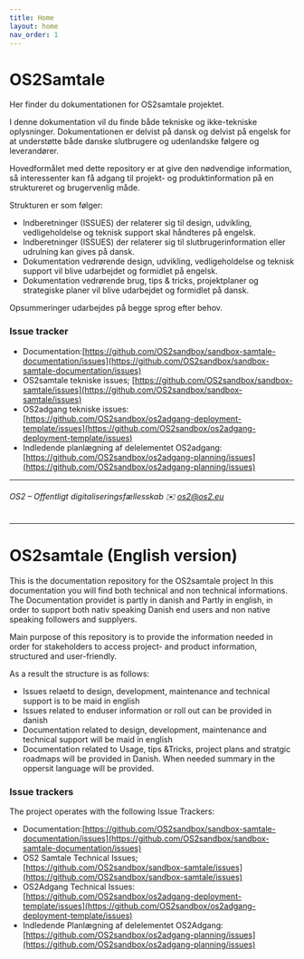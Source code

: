 ```yaml
---
title: Home
layout: home
nav_order: 1
---
```



# OS2Samtale

Her finder du dokumentationen for OS2samtale projektet.

I denne dokumentation vil du finde både tekniske og ikke-tekniske oplysninger. Dokumentationen er delvist på dansk og delvist på engelsk for at understøtte både danske slutbrugere og udenlandske følgere og leverandører.

Hovedformålet med dette repository er at give den nødvendige information, så interessenter kan få adgang til projekt- og produktinformation på en struktureret og brugervenlig måde.

Strukturen er som følger:  

* Indberetninger (ISSUES) der relaterer sig til design, udvikling, vedligeholdelse og teknisk support skal håndteres på engelsk.
* Indberetninger (ISSUES) der relaterer sig til slutbrugerinformation eller udrulning kan gives på dansk.
* Dokumentation vedrørende design, udvikling, vedligeholdelse og teknisk support vil blive udarbejdet og formidlet på engelsk.
* Dokumentation vedrørende brug, tips & tricks, projektplaner og strategiske planer vil blive udarbejdet og formidlet på dansk.

Opsummeringer udarbejdes på begge sprog efter behov.

### Issue tracker 
* Documentation:[https://github.com/OS2sandbox/sandbox-samtale-documentation/issues](https://github.com/OS2sandbox/sandbox-samtale-documentation/issues)
* OS2samtale tekniske issues; [https://github.com/OS2sandbox/sandbox-samtale/issues](https://github.com/OS2sandbox/sandbox-samtale/issues)
* OS2adgang tekniske issues: [https://github.com/OS2sandbox/os2adgang-deployment-template/issues](https://github.com/OS2sandbox/os2adgang-deployment-template/issues)
* Indledende planlægning af delelementet OS2adgang: [https://github.com/OS2sandbox/os2adgang-planning/issues](https://github.com/OS2sandbox/os2adgang-planning/issues)

---
###### OS2 – Offentligt digitaliseringsfællesskab ✉️ os2@os2.eu

---
# OS2samtale (English version)

This is the documentation repository for the OS2samtale project
In this documentation you will find both technical and non technical informations.
The Documentation providet is partly in danish and Partly in english, in order to support both nativ speaking Danish end users and non native speaking followers and supplyers.

Main purpose of this repository is to provide the information needed in order for stakeholders to access project- and product information, structured and user-friendly.

As a result the structure is as follows:
* Issues relaetd to design, development, maintenance and technical support is to be maid in english
* Issues related to enduser information or roll out can be provided in danish
* Documentation related to design, development, maintenance and technical support will be maid in english
* Documentation related to Usage, tips &Tricks, project plans and stratgic roadmaps will be provided in Danish.
When needed summary in the oppersit language will be provided. 

### Issue trackers
The project operates with the following Issue Trackers: 

* Documentation:[https://github.com/OS2sandbox/sandbox-samtale-documentation/issues](https://github.com/OS2sandbox/sandbox-samtale-documentation/issues)
* OS2 Samtale Technical Issues; [https://github.com/OS2sandbox/sandbox-samtale/issues](https://github.com/OS2sandbox/sandbox-samtale/issues)
* OS2Adgang Technical Issues: [https://github.com/OS2sandbox/os2adgang-deployment-template/issues](https://github.com/OS2sandbox/os2adgang-deployment-template/issues)
* Indledende Planlægning af delelementet OS2Adgang: [https://github.com/OS2sandbox/os2adgang-planning/issues](https://github.com/OS2sandbox/os2adgang-planning/issues)
